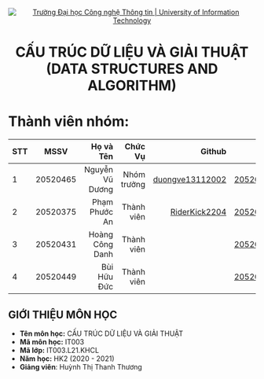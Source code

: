 <!-- Banner -->
<p align="center">
  <a href="https://www.uit.edu.vn/" title="Trường Đại học Công nghệ Thông tin" style="border: none;">
    <img src="https://i.imgur.com/WmMnSRt.png" alt="Trường Đại học Công nghệ Thông tin | University of Information Technology">
  </a>
</p>

<!-- Header -->
<h1 align="center"><b>CẤU TRÚC DỮ LIỆU VÀ GIẢI THUẬT<br>(DATA STRUCTURES AND ALGORITHM)</b></h>

<!-- Main -->
# Thành viên nhóm:
| STT    | MSSV          | Họ và Tên              |Chức Vụ    | Github                                                  | Email                   |
| ------ |:-------------:| ----------------------:|----------:|--------------------------------------------------------:|-------------------------:
| 1      | 20520465      | Nguyễn Vũ Dương        |Nhóm trưởng|[duongve13112002](https://github.com/duongve13112002)    |20520465@gm.uit.edu.vn   |
| 2      | 20520375      | Phạm Phước An     |Thành viên |[RiderKick2204](https://github.com/RiderKick2204)    |20520375@gm.uit.edu.vn   |
| 3      | 20520431      | Hoàng Công Danh     |Thành viên |    |20520431@gm.uit.edu.vn   |
| 4      | 20520449      | Bùi Hữu Đức     |Thành viên |    |20520449@gm.uit.edu.vn   |

## GIỚI THIỆU MÔN HỌC
* **Tên môn học:** CẤU TRÚC DỮ LIỆU VÀ GIẢI THUẬT
* **Mã môn học:** IT003
* **Mã lớp:** IT003.L21.KHCL
* **Năm học:** HK2 (2020 - 2021)
* **Giảng viên**: Huỳnh Thị Thanh Thương
